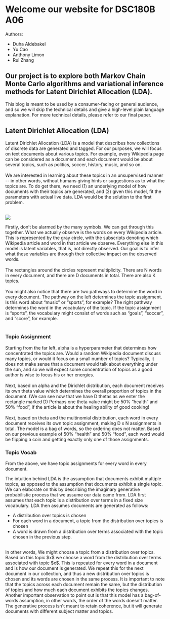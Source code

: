 # Welcome our website for DSC180B A06
Authors:
* Duha Aldebakel
* Yu Cao
* Anthony Limon
* Rui Zhang
## Our project is to explore both Markov Chain Monte Carlo algorithms and variational inference methods for Latent Dirichlet Allocation (LDA). 
This blog is meant to be used by a consumer-facing or general audience, and so we will skip the technical details and give a high-level plain language explanation. For more technical details, please refer to our final paper.
## Latent Dirichlet Allocation (LDA)
Latent Dirichlet Allocation (LDA) is a model that describes how collections of discrete data are generated and tagged. For our purposes, we will focus on text documents about various topics. For example, every Wikipedia page can be considered as a document and each document would be about several topics, such as politics, soccer, history, music, and so on. 
<br>
<br>
We are interested in learning about these topics in an unsupervised manner -- in other words, without humans giving hints or suggestions as to what the topics are. To do get there, we need (1) an underlying model of how documents with their topics are generated, and (2) given this model, fit the parameters with actual live data. LDA would be the solution to the first problem.
<br>
<br>


![](https://github.com/a1limon/DSC180B.visual.io/blob/gh-pages/images/lda_graphical_model.png?raw=true)

Firstly, don’t be alarmed by the many symbols. We can get through this together. What we actually observe is the words on every Wikipedia article. This is represented by the gray circle, with the subscripts denoting which Wikipedia article and word in that article we observe. Everything else in this model is latent variables, that is, not directly observed. Our goal is to infer what these variables are through their collective impact on the observed words. 
<br>
<br>
The rectangles around the circles represent multiplicity. There are N words in every document, and there are D documents in total. There are also K topics.
<br>
<br>
You might also notice that there are two pathways to determine the word in every document. The pathway on the left determines the topic assignment. Is this word about “music” or “sports”, for example? The right pathway determines the word in the vocabulary of the topic. If the topic assignment is “sports”, the vocabulary might consist of words such as “goals”, “soccer”, and “score”, for example.
<br>
<br>
### Topic Assignment
Starting from the far left, alpha is a hyperparameter that determines how concentrated the topics are. Would a random Wikipedia document discuss many topics, or would it focus on a small number of topics? Typically, it does not make sense that a document would talk about everything under the sun, and so we will expect some concentration of topics as a good author is wise to focus his or her energies.
<br>
<br>
Next, based on alpha and the Dirichlet distribution, each document receives its own theta value which determines the overall proportion of topics in the document. (We can see now that we have D thetas as we enter the rectangle marked D) Perhaps one theta value might be 50% “health” and 50% “food”, if the article is about the healing ability of good cooking! 
<br>
<br>
Next, based on theta and the multinomial distribution, each word in every document receives its own topic assignment, making D x N assignments in total. The model is a bag of words, so the ordering does not matter. Based on our previous example of 50% “health” and 50% “food”, each word would be flipping a coin and getting exactly only one of those assignments.

### Topic Vocab 
From the above, we have topic assignments for every word in every document. 


The intuition behind LDA is the assumption that documents exhibit multiple topics, as opposed to the assumption that documents exhibit a single topic. We can elaborate on this by describing the imaginary generative probabilistic process that we assume our data came from. LDA first assumes that each topic is a distribution over terms in a fixed size vocabulary. LDA then assumes documents are generated as follows:
<br>
* A distribution over topics is chosen
* For each word in a document, a topic from the distribution over topics is chosen
* A word is drawn from a distribution over terms associated with the topic chosen in the previous step.
<br>
In other words, We might choose a topic  from a distribution over topics. Based on this topic $x$ we choose a word from the distribution over terms associated with topic $x$. This is repeated for every word in a document and is how our document is generated. We repeat this for the next document in our collection, and thus a new distribution over topics is chosen and its words are chosen in the same process. It is important to note that the topics across each document remain the same, but the distribution of topics and how much each document exhibits the topics changes. Another important observation to point out is that this model has a bag-of-words assumption, in other words, the order of the words doesn't matter. The generative process isn't meant to retain coherence, but it will generate documents with different subject matter and topics.
